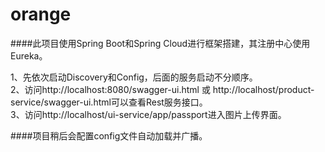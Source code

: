 # orange

####此项目使用Spring Boot和Spring Cloud进行框架搭建，其注册中心使用Eureka。

1、先依次启动Discovery和Config，后面的服务启动不分顺序。  
2、访问http://localhost:8080/swagger-ui.html 或 http://localhost/product-service/swagger-ui.html可以查看Rest服务接口。  
3、访问http://localhost/ui-service/app/passport进入图片上传界面。

####项目稍后会配置config文件自动加载并广播。
